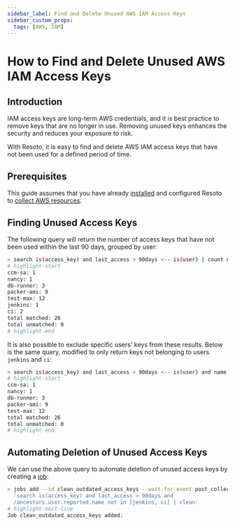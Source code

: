 ```yaml
---
sidebar_label: Find and Delete Unused AWS IAM Access Keys
sidebar_custom_props:
  tags: [AWS, IAM]
---
```


# How to Find and Delete Unused AWS IAM Access Keys

## Introduction

IAM access keys are long-term AWS credentials, and it is best practice to remove keys that are no longer in use. Removing unused keys enhances the security and reduces your exposure to risk.

With Resoto, it is easy to find and delete AWS IAM access keys that have not been used for a defined period of time.

## Prerequisites

This guide assumes that you have already [installed](../../getting-started/installation/index.md) and configured Resoto to [collect AWS resources](../../getting-started/configuration/cloud-providers/aws.md).

## Finding Unused Access Keys

The following query will return the number of access keys that have not been used within the last 90 days, grouped by user:

```bash
> search is(access_key) and last_access > 90days <-- is(user) | count name
# highlight-start
​​ccm-sa: 1
​​nancy: 1
​​db-runner: 3
​​packer-ami: 9
​​test-max: 12
​jenkins: 1
​ci: 2
​​total matched: 26
​​total unmatched: 0
# highlight-end
```

It is also possible to exclude specific users' keys from these results. Below is the same query, modified to only return keys not belonging to users `jenkins` and `ci`:

```bash
> search is(access_key) and last_access > 90days <-- is(user) and name not in [jenkins, ci] | count name
# highlight-start
​​ccm-sa: 1
​​nancy: 1
​​db-runner: 3
​​packer-ami: 9
​​test-max: 12
​​total matched: 26
​​total unmatched: 0
# highlight-end
```

## Automating Deletion of Unused Access Keys

We can use the above query to automate deletion of unused access keys by creating a [job](/docs/concepts/automation/job):

```bash
> jobs add --id clean_outdated_access_keys --wait-for-event post_collect
  'search is(access_key) and last_access > 90days and
  /ancestors.user.reported.name not in [jenkins, ci] | clean'
# highlight-next-line
​​Job clean_outdated_access_keys added.
```
